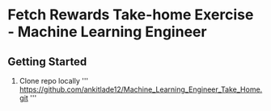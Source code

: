 # Fetch Rewards Take-home Exercise - Machine Learning Engineer

## Getting Started
1) Clone repo locally
   '''
   https://github.com/ankitlade12/Machine_Learning_Engineer_Take_Home.git
   '''
